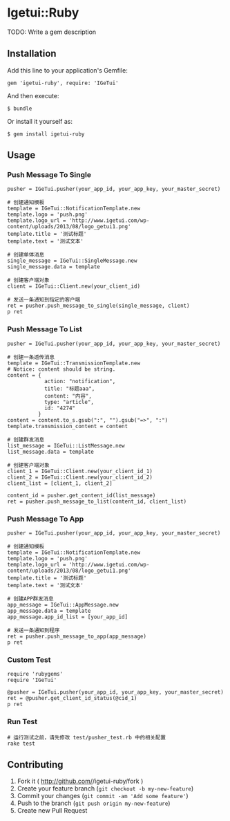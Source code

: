 # Igetui::Ruby

TODO: Write a gem description

## Installation

Add this line to your application's Gemfile:

    gem 'igetui-ruby', require: 'IGeTui'

And then execute:

    $ bundle

Or install it yourself as:

    $ gem install igetui-ruby

## Usage

### Push Message To Single

    pusher = IGeTui.pusher(your_app_id, your_app_key, your_master_secret)

    # 创建通知模板
    template = IGeTui::NotificationTemplate.new
    template.logo = 'push.png'
    template.logo_url = 'http://www.igetui.com/wp-content/uploads/2013/08/logo_getui1.png'
    template.title = '测试标题'
    template.text = '测试文本'

    # 创建单体消息
    single_message = IGeTui::SingleMessage.new
    single_message.data = template

    # 创建客户端对象
    client = IGeTui::Client.new(your_client_id)

    # 发送一条通知到指定的客户端
    ret = pusher.push_message_to_single(single_message, client)
    p ret

### Push Message To List

    pusher = IGeTui.pusher(your_app_id, your_app_key, your_master_secret)

    # 创建一条透传消息
    template = IGeTui::TransmissionTemplate.new
    # Notice: content should be string.
    content = {
                action: "notification",
                title: "标题aaa",
                content: "内容",
                type: "article",
                id: "4274"
              }
    content = content.to_s.gsub(":", "").gsub("=>", ":")
    template.transmission_content = content

    # 创建群发消息
    list_message = IGeTui::ListMessage.new
    list_message.data = template

    # 创建客户端对象
    client_1 = IGeTui::Client.new(your_client_id_1)
    client_2 = IGeTui::Client.new(your_client_id_2)
    client_list = [client_1, client_2]

    content_id = pusher.get_content_id(list_message)
    ret = pusher.push_message_to_list(content_id, client_list)

### Push Message To App

    pusher = IGeTui.pusher(your_app_id, your_app_key, your_master_secret)

    # 创建通知模板
    template = IGeTui::NotificationTemplate.new
    template.logo = 'push.png'
    template.logo_url = 'http://www.igetui.com/wp-content/uploads/2013/08/logo_getui1.png'
    template.title = '测试标题'
    template.text = '测试文本'

    # 创建APP群发消息
    app_message = IGeTui::AppMessage.new
    app_message.data = template
    app_message.app_id_list = [your_app_id]

    # 发送一条通知到程序
    ret = pusher.push_message_to_app(app_message)
    p ret

### Custom Test

    require 'rubygems'
    require 'IGeTui'

    @pusher = IGeTui.pusher(your_app_id, your_app_key, your_master_secret)
    ret = @pusher.get_client_id_status(@cid_1)
    p ret

### Run Test

    # 运行测试之前，请先修改 test/pusher_test.rb 中的相关配置
    rake test

## Contributing

1. Fork it ( http://github.com/<my-github-username>/igetui-ruby/fork )
2. Create your feature branch (`git checkout -b my-new-feature`)
3. Commit your changes (`git commit -am 'Add some feature'`)
4. Push to the branch (`git push origin my-new-feature`)
5. Create new Pull Request
